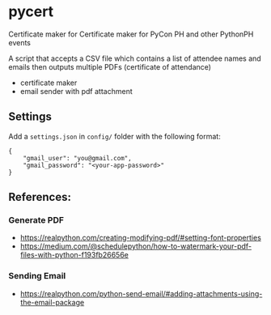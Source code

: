 pycert
======

Certificate maker for Certificate maker for PyCon PH and other PythonPH events

A script that accepts a CSV file which contains a list of attendee names and emails then outputs multiple PDFs (certificate of attendance)

- certificate maker
- email sender with pdf attachment

## Settings
Add a `settings.json` in `config/` folder with the following format:
```
{
    "gmail_user": "you@gmail.com",
    "gmail_password": "<your-app-password>"
}
```

## References:

### Generate PDF
- https://realpython.com/creating-modifying-pdf/#setting-font-properties
- https://medium.com/@schedulepython/how-to-watermark-your-pdf-files-with-python-f193fb26656e

### Sending Email
- https://realpython.com/python-send-email/#adding-attachments-using-the-email-package